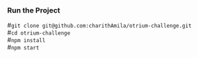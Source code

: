 ### Run the Project
#`git clone git@github.com:charithAmila/otrium-challenge.git` \
#`cd otrium-challenge` \
#`npm install` \
#`npm start` 



